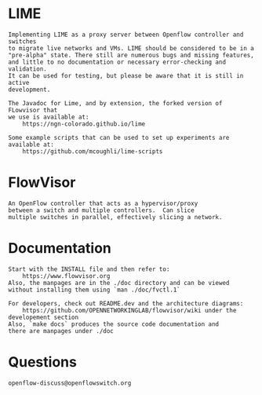LIME
====
	Implementing LIME as a proxy server between Openflow controller and switches 
	to migrate live networks and VMs. LIME should be considered to be in a 
	"pre-alpha" state. There still are numerous bugs and missing features,
	and little to no documentation or necessary error-checking and validation.
	It can be used for testing, but please be aware that it is still in active
	development.
	
	The Javadoc for Lime, and by extension, the forked version of FLowvisor that
	we use is available at:
		https://ngn-colorado.github.io/lime
		
	Some example scripts that can be used to set up experiments are available at:
		https://github.com/mcoughli/lime-scripts

FlowVisor
=========
    An OpenFlow controller that acts as a hypervisor/proxy
    between a switch and multiple controllers.  Can slice
    multiple switches in parallel, effectively slicing a network.

Documentation
=============

    Start with the INSTALL file and then refer to:
        https://www.flowvisor.org
    Also, the manpages are in the ./doc directory and can be viewed
    without installing them using `man ./doc/fvctl.1`

    For developers, check out README.dev and the architecture diagrams:
        https://github.com/OPENNETWORKINGLAB/flowvisor/wiki under the developement section
    Also, `make docs` produces the source code documentation and
    there are manpages under ./doc

Questions
=========

    openflow-discuss@openflowswitch.org



